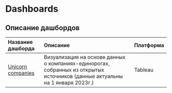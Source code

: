 # Dashboards

## Описание дашбордов

| Название дашборда | Описание | Платформа | 
| :---------------------- | :---------------------- | :---------------------- |
| [Unicorn companies](https://github.com/pozdniakova-natalia/Dashboards/tree/main/Unicorn_companies) | Визуализация на основе данных о компаниях-единорогах, собранных из открытых источников (данные актуальны на 1 января 2023г.) | Tableau |

